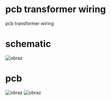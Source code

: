 # pcb transformer wiring
pcb transformer wiring

# schematic
![obraz](https://github.com/iikolodziej/pcb-transformer-wiring/assets/118530880/48062705-0fbc-40ea-bed0-cb423f03a5f2)

# pcb
![obraz](https://github.com/iikolodziej/pcb-transformer-wiring/assets/118530880/56bcea83-08d2-433b-8bfa-524b8f1ec6fa)
![obraz](https://github.com/iikolodziej/pcb-transformer-wiring/assets/118530880/b08cf849-a549-49cb-b69d-7e49f1dfd221)

